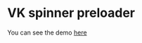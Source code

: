 # VK spinner preloader

You can see the demo <a href="http://emvcoder.github.io/vk_spinner/">here</a>
